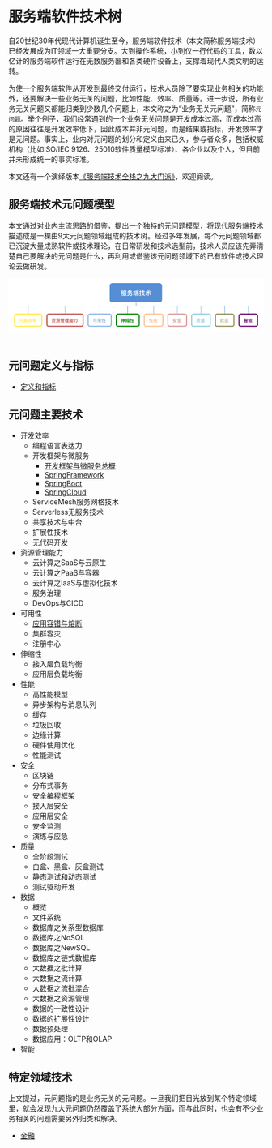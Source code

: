# 服务端软件技术树

自20世纪30年代现代计算机诞生至今，服务端软件技术（本文简称服务端技术）已经发展成为IT领域一大重要分支。大到操作系统，小到仅一行代码的工具，数以亿计的服务端软件运行在无数服务器和各类硬件设备上，支撑着现代人类文明的运转。

为使一个服务端软件从开发到最终交付运行，技术人员除了要实现业务相关的功能外，还要解决一些业务无关的问题，比如性能、效率、质量等。进一步说，所有业务无关问题又都能归类到少数几个问题上，本文称之为“业务无关元问题”，简称`元问题`。举个例子，我们经常遇到的一个业务无关问题是开发成本过高，而成本过高的原因往往是开发效率低下，因此成本并非元问题，而是结果或指标，开发效率才是元问题。事实上，业内对元问题的划分和定义由来已久，参与者众多，包括权威机构（比如ISO/IEC 9126、25010软件质量模型标准）、各企业以及个人，但目前并未形成统一的事实标准。

本文还有一个演绎版本[《服务端技术全栈之九大门派》](https://www.jianshu.com/p/1303d81b7451)，欢迎阅读。

## 服务端技术元问题模型

本文通过对业内主流思路的借鉴，提出一个独特的元问题模型，将现代服务端技术描述成是一棵由9大元问题领域组成的技术树。经过多年发展，每个元问题领域都已沉淀大量成熟软件或技术理论，在日常研发和技术选型前，技术人员应该先弄清楚自己要解决的元问题是什么，再利用或借鉴该元问题领域下的已有软件或技术理论去做研发。

<div align="center">
    <a href="img/server-tech-tree-model.png"> <img src="img/server-tech-tree-model.png"></a>
</div>
<br>

## 元问题定义与指标
* [定义和指标](元问题定义和指标/定义和指标.md)

## 元问题主要技术
* 开发效率
    * 编程语言表达力
    * 开发框架与微服务
	    * [开发框架与微服务总概](元问题主要技术/开发效率/开发框架与微服务/开发框架与微服务总概.md)
	    * [SpringFramework](元问题主要技术/开发效率/开发框架与微服务/SpringFramework.md)
	    * [SpringBoot](元问题主要技术/开发效率/开发框架与微服务/SpringBoot.md)
	    * [SpringCloud](元问题主要技术/开发效率/开发框架与微服务/SpringCloud.md)
    * ServiceMesh服务网格技术
    * Serverless无服务技术
    * 共享技术与中台
    * 扩展性技术
    * 无代码开发
* 资源管理能力
    * 云计算之SaaS与云原生
    * 云计算之PaaS与容器
    * 云计算之IaaS与虚拟化技术
    * 服务治理
    * DevOps与CICD
* 可用性
    * [应用容错与熔断](元问题主要技术/可用性/应用容错与熔断.md)
    * 集群容灾
    * 注册中心
* 伸缩性
    * 接入层负载均衡
    * 应用层负载均衡
* 性能
    * 高性能模型
    * 异步架构与消息队列
    * 缓存
    * 垃圾回收
    * 边缘计算
    * 硬件使用优化
    * 性能测试
* 安全
    * 区块链
    * 分布式事务
    * 安全编程框架
    * 接入层安全
    * 应用层安全
    * 安全监测
    * 演练与应急
* 质量
    * 全阶段测试
    * 白盒、黑盒、灰盒测试
    * 静态测试和动态测试
    * 测试驱动开发
* 数据
    * 概览
    * 文件系统
    * 数据库之关系型数据库
    * 数据库之NoSQL
    * 数据库之NewSQL
    * 数据库之链式数据库
    * 大数据之批计算
    * 大数据之流计算
    * 大数据之流批混合
    * 大数据之资源管理
    * 数据的一致性设计
    * 数据的扩展性设计
    * 数据预处理
    * 数据应用：OLTP和OLAP
* 智能

## 特定领域技术

上文提过，元问题指的是业务无关的元问题。一旦我们把目光放到某个特定领域里，就会发现九大元问题仍然覆盖了系统大部分方面，而与此同时，也会有不少业务相关的问题需要另外归类和解决。

* [金融](特定领域技术/金融.md)
